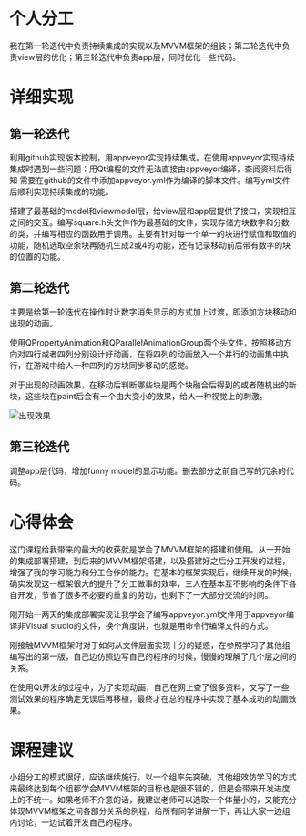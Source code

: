 # 个人分工

我在第一轮迭代中负责持续集成的实现以及MVVM框架的组装；第二轮迭代中负责view层的优化；第三轮迭代中负责app层，同时优化一些代码。

# 详细实现

## 第一轮迭代

利用github实现版本控制，用appveyor实现持续集成。在使用appveyor实现持续集成时遇到一些问题：用Qt编程的文件无法直接由appveyor编译，查阅资料后得知
需要在github的文件中添加appveyor.yml作为编译的脚本文件。编写yml文件后顺利实现持续集成的功能。

搭建了最基础的model和viewmodel层，给view层和app层提供了接口，实现相互之间的交互。编写square.h头文件作为最基础的文件，实现存储方块数字和分数的类，并编写相应的函数用于调用。主要有针对每一个单一的块进行赋值和取值的功能，随机选取空余块再随机生成2或4的功能，还有记录移动前后带有数字的块的位置的功能。

## 第二轮迭代

主要是给第一轮迭代在操作时让数字消失显示的方式加上过渡，即添加方块移动和出现的动画。

使用QPropertyAnimation和QParallelAnimationGroup两个头文件，按照移动方向对四行或者四列分别设计好动画，在将四列的动画放入一个并行的动画集中执行，在游戏中给人一种四列的方块同步移动的感觉。

对于出现的动画效果，在移动后判断哪些块是两个块融合后得到的或者随机出的新块，这些块在paint后会有一个由大变小的效果，给人一种视觉上的刺激。

![出现效果](https://github.com/blackwings0325/game/blob/master/picture/picture1.png)

## 第三轮迭代

调整app层代码，增加funny model的显示功能。删去部分之前自己写的冗余的代码。

# 心得体会

这门课程给我带来的最大的收获就是学会了MVVM框架的搭建和使用。从一开始的集成部署搭建，到后来的MVVM框架搭建，以及搭建好之后分工开发的过程，增强了我的学习能力和分工合作的能力。在基本的框架实现后，继续开发的时候，确实发现这一框架很大的提升了分工做事的效率，三人在基本互不影响的条件下各自开发，节省了很多不必要的重复的劳动，也剩下了一大部分交流的时间。

刚开始一两天的集成部署实现让我学会了编写appveyor.yml文件用于appveyor编译非Visual studio的文件，换个角度讲，也就是用命令行编译文件的方式。

刚接触MVVM框架时对于如何从文件层面实现十分的疑惑，在参照学习了其他组编写出的第一版，自己边仿照边写自己的程序的时候，慢慢的理解了几个层之间的关系。

在使用Qt开发的过程中，为了实现动画，自己在网上查了很多资料，又写了一些测试效果的程序确定无误后再移植，最终才在总的程序中实现了基本成功的动画效果。

# 课程建议

小组分工的模式很好，应该继续施行。以一个组率先突破，其他组效仿学习的方式来最终达到每个组都学会MVVM框架的目标也是很不错的，但是会带来开发进度上的不统一。如果老师不介意的话，我建议老师可以选取一个体量小的，又能充分体现MVVM框架之间各部分关系的例程，给所有同学讲解一下，再让大家一边组内讨论，一边试着开发自己的程序。
